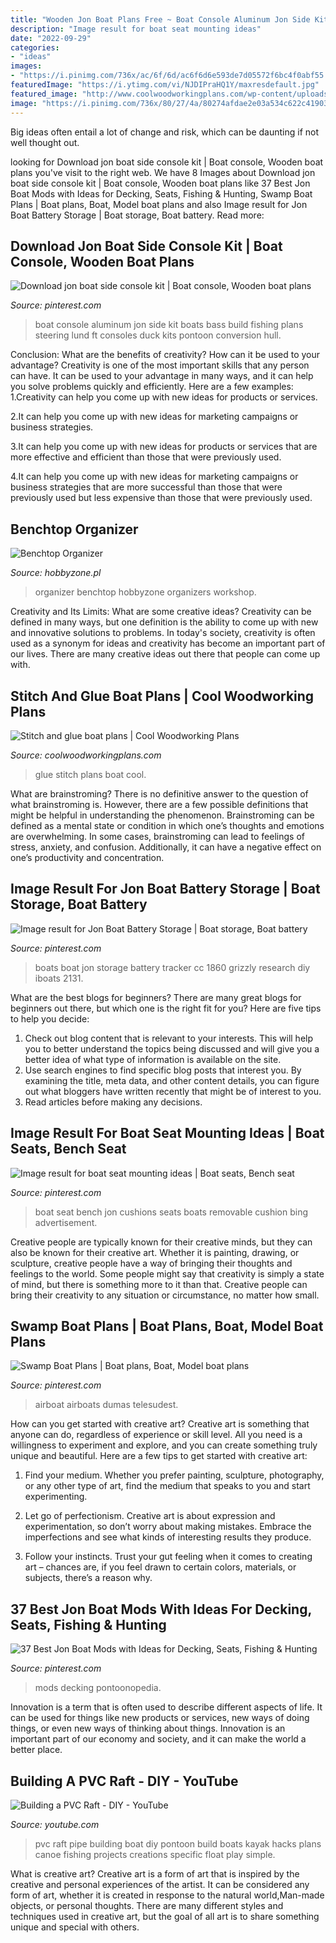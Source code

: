 ```yaml
---
title: "Wooden Jon Boat Plans Free ~ Boat Console Aluminum Jon Side Kit Boats Bass Build Fishing Plans Steering Lund Ft Consoles Duck Kits Pontoon Conversion Hull"
description: "Image result for boat seat mounting ideas"
date: "2022-09-29"
categories:
- "ideas"
images:
- "https://i.pinimg.com/736x/ac/6f/6d/ac6f6d6e593de7d05572f6bc4f0abf55.jpg"
featuredImage: "https://i.ytimg.com/vi/NJDIPraHQ1Y/maxresdefault.jpg"
featured_image: "http://www.coolwoodworkingplans.com/wp-content/uploads/2015/02/stitch-and-glue-boat-plans_.jpg"
image: "https://i.pinimg.com/736x/80/27/4a/80274afdae2e03a534c622c41903643d.jpg"
---
```



Big ideas often entail a lot of change and risk, which can be daunting if not well thought out.

	

		
looking for Download jon boat side console kit | Boat console, Wooden boat plans you've visit to the right web. We have 8 Images about Download jon boat side console kit | Boat console, Wooden boat plans like 37 Best Jon Boat Mods with Ideas for Decking, Seats, Fishing &amp; Hunting, Swamp Boat Plans | Boat plans, Boat, Model boat plans and also Image result for Jon Boat Battery Storage | Boat storage, Boat battery. Read more:
		
    
## Download Jon Boat Side Console Kit | Boat Console, Wooden Boat Plans

<img loading=lazy src="https://i.pinimg.com/736x/80/27/4a/80274afdae2e03a534c622c41903643d.jpg" onerror="this.onerror=null;this.src='https://tse3.mm.bing.net/th?id=OIP.he9o6rce_R-vZvtEzJc4SwHaFj&amp;pid=15.1';" alt="Download jon boat side console kit | Boat console, Wooden boat plans">

_Source: pinterest.com_

>boat console aluminum jon side kit boats bass build fishing plans steering lund ft consoles duck kits pontoon conversion hull. 

	

Conclusion: What are the benefits of creativity? How can it be used to your advantage?
Creativity is one of the most important skills that any person can have. It can be used to your advantage in many ways, and it can help you solve problems quickly and efficiently. Here are a few examples: 
1.Creativity can help you come up with new ideas for products or services.

2.It can help you come up with new ideas for marketing campaigns or business strategies.

3.It can help you come up with new ideas for products or services that are more effective and efficient than those that were previously used.

4.It can help you come up with new ideas for marketing campaigns or business strategies that are more successful than those that were previously used but less expensive than those that were previously used.

    
## Benchtop Organizer

<img loading=lazy src="https://www.hobbyzone.pl/data/gallery/169_1000x1000.jpg" onerror="this.onerror=null;this.src='https://tse4.mm.bing.net/th?id=OIP.Kf70d8niirPZ2M9MAAwfOgHaHa&amp;pid=15.1';" alt="Benchtop Organizer">

_Source: hobbyzone.pl_

>organizer benchtop hobbyzone organizers workshop. 

	

Creativity and Its Limits: What are some creative ideas?
Creativity can be defined in many ways, but one definition is the ability to come up with new and innovative solutions to problems. In today's society, creativity is often used as a synonym for ideas and creativity has become an important part of our lives. There are many creative ideas out there that people can come up with.

    
## Stitch And Glue Boat Plans | Cool Woodworking Plans

<img loading=lazy src="http://www.coolwoodworkingplans.com/wp-content/uploads/2015/02/stitch-and-glue-boat-plans_.jpg" onerror="this.onerror=null;this.src='https://tse2.mm.bing.net/th?id=OIP.FrSd9G7DAFPRN0-G23nxwgHaEZ&amp;pid=15.1';" alt="Stitch and glue boat plans | Cool Woodworking Plans">

_Source: coolwoodworkingplans.com_

>glue stitch plans boat cool. 

	

What are brainstroming?
There is no definitive answer to the question of what brainstroming is. However, there are a few possible definitions that might be helpful in understanding the phenomenon. Brainstroming can be defined as a mental state or condition in which one’s thoughts and emotions are overwhelming. In some cases, brainstroming can lead to feelings of stress, anxiety, and confusion. Additionally, it can have a negative effect on one’s productivity and concentration.

    
## Image Result For Jon Boat Battery Storage | Boat Storage, Boat Battery

<img loading=lazy src="https://i.pinimg.com/736x/ac/6f/6d/ac6f6d6e593de7d05572f6bc4f0abf55.jpg" onerror="this.onerror=null;this.src='https://tse3.mm.bing.net/th?id=OIP.2ps4nfzeyn3x0wqpmA9y-gHaE8&amp;pid=15.1';" alt="Image result for Jon Boat Battery Storage | Boat storage, Boat battery">

_Source: pinterest.com_

>boats boat jon storage battery tracker cc 1860 grizzly research diy iboats 2131. 

	

What are the best blogs for beginners?
There are many great blogs for beginners out there, but which one is the right fit for you? Here are five tips to help you decide: 
1. Check out blog content that is relevant to your interests. This will help you to better understand the topics being discussed and will give you a better idea of what type of information is available on the site. 
2. Use search engines to find specific blog posts that interest you. By examining the title, meta data, and other content details, you can figure out what bloggers have written recently that might be of interest to you. 
3. Read articles before making any decisions.

    
## Image Result For Boat Seat Mounting Ideas | Boat Seats, Bench Seat

<img loading=lazy src="https://i.pinimg.com/736x/28/9e/99/289e99a62f6a1d0f2dedb92aa96388cc--boat-seats-boats.jpg" onerror="this.onerror=null;this.src='https://tse3.mm.bing.net/th?id=OIP.1_DnxLSKoAyS5_RwnUpThAHaE7&amp;pid=15.1';" alt="Image result for boat seat mounting ideas | Boat seats, Bench seat">

_Source: pinterest.com_

>boat seat bench jon cushions seats boats removable cushion bing advertisement. 

	

Creative people are typically known for their creative minds, but they can also be known for their creative art. Whether it is painting, drawing, or sculpture, creative people have a way of bringing their thoughts and feelings to the world. Some people might say that creativity is simply a state of mind, but there is something more to it than that. Creative people can bring their creativity to any situation or circumstance, no matter how small.

    
## Swamp Boat Plans | Boat Plans, Boat, Model Boat Plans

<img loading=lazy src="https://i.pinimg.com/736x/5a/c3/1e/5ac31e41dcdf6db91a191e3483d25b9e.jpg" onerror="this.onerror=null;this.src='https://tse3.mm.bing.net/th?id=OIP.8ttDC1qJvSOLhah855oN0gHaFj&amp;pid=15.1';" alt="Swamp Boat Plans | Boat plans, Boat, Model boat plans">

_Source: pinterest.com_

>airboat airboats dumas telesudest. 

	

How can you get started with creative art?
Creative art is something that anyone can do, regardless of experience or skill level. All you need is a willingness to experiment and explore, and you can create something truly unique and beautiful. Here are a few tips to get started with creative art:
1. Find your medium. Whether you prefer painting, sculpture, photography, or any other type of art, find the medium that speaks to you and start experimenting.

2. Let go of perfectionism. Creative art is about expression and experimentation, so don’t worry about making mistakes. Embrace the imperfections and see what kinds of interesting results they produce.

3. Follow your instincts. Trust your gut feeling when it comes to creating art – chances are, if you feel drawn to certain colors, materials, or subjects, there’s a reason why.

    
## 37 Best Jon Boat Mods With Ideas For Decking, Seats, Fishing &amp; Hunting

<img loading=lazy src="https://i.pinimg.com/736x/2b/28/47/2b28473141afc9c5529b5921a9c37730.jpg" onerror="this.onerror=null;this.src='https://tse1.mm.bing.net/th?id=OIP.WldyNggbtCvBpgyVeXixnAHaFY&amp;pid=15.1';" alt="37 Best Jon Boat Mods with Ideas for Decking, Seats, Fishing &amp; Hunting">

_Source: pinterest.com_

>mods decking pontoonopedia. 

	

Innovation is a term that is often used to describe different aspects of life. It can be used for things like new products or services, new ways of doing things, or even new ways of thinking about things. Innovation is an important part of our economy and society, and it can make the world a better place.

    
## Building A PVC Raft - DIY - YouTube

<img loading=lazy src="https://i.ytimg.com/vi/NJDIPraHQ1Y/maxresdefault.jpg" onerror="this.onerror=null;this.src='https://tse3.mm.bing.net/th?id=OIP.SB4E-bKDAWUQeynksd61GwHaEK&amp;pid=15.1';" alt="Building a PVC Raft - DIY - YouTube">

_Source: youtube.com_

>pvc raft pipe building boat diy pontoon build boats kayak hacks plans canoe fishing projects creations specific float play simple. 

	

What is creative art?
Creative art is a form of art that is inspired by the creative and personal experiences of the artist. It can be considered any form of art, whether it is created in response to the natural world,Man-made objects, or personal thoughts. There are many different styles and techniques used in creative art, but the goal of all art is to share something unique and special with others.

